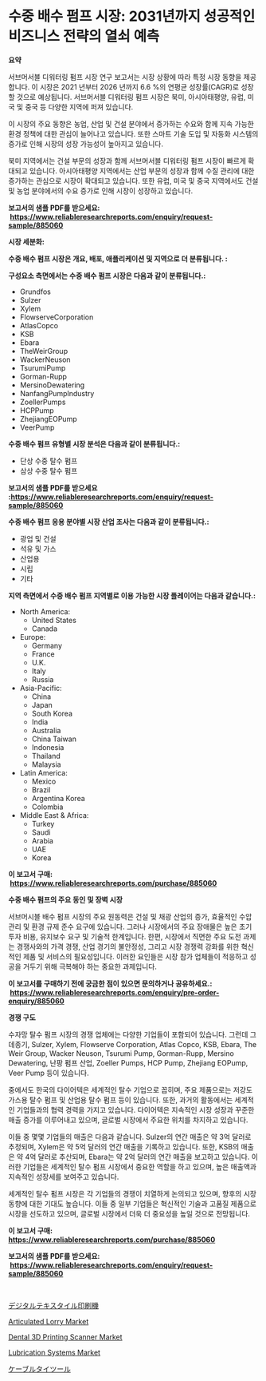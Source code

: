 <p><h1>수중 배수 펌프 시장: 2031년까지 성공적인 비즈니스 전략의 열쇠 예측</h1></p><p><strong>요약</strong></p>
<p><p>서브머서블 디워터링 펌프 시장 연구 보고서는 시장 상황에 따라 특정 시장 동향을 제공합니다. 이 시장은 2021 년부터 2026 년까지 6.6 %의 연평균 성장률(CAGR)로 성장할 것으로 예상됩니다. 서브머서블 디워터링 펌프 시장은 북미, 아시아태평양, 유럽, 미국 및 중국 등 다양한 지역에 퍼져 있습니다.</p><p>이 시장의 주요 동향은 농업, 산업 및 건설 분야에서 증가하는 수요와 함께 지속 가능한 환경 정책에 대한 관심이 늘어나고 있습니다. 또한 스마트 기술 도입 및 자동화 시스템의 증가로 인해 시장의 성장 가능성이 높아지고 있습니다.</p><p>북미 지역에서는 건설 부문의 성장과 함께 서브머서블 디워터링 펌프 시장이 빠르게 확대되고 있습니다. 아시아태평양 지역에서는 산업 부문의 성장과 함께 수질 관리에 대한 증가하는 관심으로 시장이 확대되고 있습니다. 또한 유럽, 미국 및 중국 지역에서도 건설 및 농업 분야에서의 수요 증가로 인해 시장이 성장하고 있습니다.</p></p>
<p><strong>보고서의 샘플 PDF를 받으세요: &nbsp;<a href="https://www.reliableresearchreports.com/enquiry/request-sample/885060">https://www.reliableresearchreports.com/enquiry/request-sample/885060</a></strong></p>
<p><strong>시장 세분화:</strong></p>
<p><strong> 수중 배수 펌프 시장은 개요, 배포, 애플리케이션 및 지역으로 더 분류됩니다. :</strong></p>
<p><strong>구성요소 측면에서는 수중 배수 펌프 시장은 다음과 같이 분류됩니다.:</strong></p>
<p><ul><li>Grundfos</li><li>Sulzer</li><li>Xylem</li><li>FlowserveCorporation</li><li>AtlasCopco</li><li>KSB</li><li>Ebara</li><li>TheWeirGroup</li><li>WackerNeuson</li><li>TsurumiPump</li><li>Gorman-Rupp</li><li>MersinoDewatering</li><li>NanfangPumpIndustry</li><li>ZoellerPumps</li><li>HCPPump</li><li>ZhejiangEOPump</li><li>VeerPump</li></ul></p>
<p><strong> 수중 배수 펌프 유형별 시장 분석은 다음과 같이 분류됩니다.:</strong></p>
<p><ul><li>단상 수중 탈수 펌프</li><li>삼상 수중 탈수 펌프</li></ul></p>
<p><strong>보고서의 샘플 PDF를 받으세요 :<a href="https://www.reliableresearchreports.com/enquiry/request-sample/885060">https://www.reliableresearchreports.com/enquiry/request-sample/885060</a></strong></p>
<p><strong> 수중 배수 펌프 응용 분야별 시장 산업 조사는 다음과 같이 분류됩니다.:</strong></p>
<p><ul><li>광업 및 건설</li><li>석유 및 가스</li><li>산업용</li><li>시립</li><li>기타</li></ul></p>
<p><strong>지역 측면에서 수중 배수 펌프 지역별로 이용 가능한 시장 플레이어는 다음과 같습니다.:</strong></p>
<p><ul>
    <li>
        North America:
        <ul>
            <li>United States</li>
            <li>Canada</li>
        </ul>
    </li>
    <li>
        Europe:
        <ul>
            <li>Germany</li>
            <li>France</li>
            <li>U.K.</li>
            <li>Italy</li>
            <li>Russia</li>
        </ul>
    </li>
    <li>
        Asia-Pacific:
        <ul>
            <li>China</li>
            <li>Japan</li>
            <li>South Korea</li>
            <li>India</li>
            <li>Australia</li>
            <li>China Taiwan</li>
            <li>Indonesia</li>
            <li>Thailand</li>
            <li>Malaysia</li>
        </ul>
    </li>
    <li>
        Latin America:
        <ul>
            <li>Mexico</li>
            <li>Brazil</li>
            <li>Argentina Korea</li>
            <li>Colombia</li>
        </ul>
    </li>
    <li>
        Middle East & Africa:
        <ul>
            <li>Turkey</li>
            <li>Saudi</li>
            <li>Arabia</li>
            <li>UAE</li>
            <li>Korea</li>
        </ul>
    </li>
    </ul></p>
<p><strong>이 보고서 구매: &nbsp;<a href="https://www.reliableresearchreports.com/purchase/885060">https://www.reliableresearchreports.com/purchase/885060</a></strong></p>
<p><strong>수중 배수 펌프의 주요 동인 및 장벽 시장</strong></p>
<p><p>서브머시블 배수 펌프 시장의 주요 원동력은 건설 및 채광 산업의 증가, 효율적인 수압 관리 및 환경 규제 준수 요구에 있습니다. 그러나 시장에서의 주요 장애물은 높은 초기 투자 비용, 유지보수 요구 및 기술적 한계입니다. 한편, 시장에서 직면한 주요 도전 과제는 경쟁사와의 가격 경쟁, 산업 경기의 불안정성, 그리고 시장 경쟁력 강화를 위한 혁신적인 제품 및 서비스의 필요성입니다. 이러한 요인들은 시장 참가 업체들이 적응하고 성공을 거두기 위해 극복해야 하는 중요한 과제입니다.</p></p>
<p><strong>이 보고서를 구매하기 전에 궁금한 점이 있으면 문의하거나 공유하세요.: &nbsp;<a href="https://www.reliableresearchreports.com/enquiry/pre-order-enquiry/885060">https://www.reliableresearchreports.com/enquiry/pre-order-enquiry/885060</a></strong></p>
<p><strong>경쟁 구도</strong></p>
<p><p>수자망 탈수 펌프 시장의 경쟁 업체에는 다양한 기업들이 포함되어 있습니다. 그런데 그 데종기, Sulzer, Xylem, Flowserve Corporation, Atlas Copco, KSB, Ebara, The Weir Group, Wacker Neuson, Tsurumi Pump, Gorman-Rupp, Mersino Dewatering, 난팡 펌프 산업, Zoeller Pumps, HCP Pump, Zhejiang EOPump, Veer Pump 등이 있습니다.</p><p>중에서도 한국의 다이어텍은 세계적인 탈수 기업으로 꼽히며, 주요 제품으로는 저강도 가스용 탈수 펌프 및 산업용 탈수 펌프 등이 있습니다. 또한, 과거의 활동에서는 세계적인 기업들과의 협력 경력을 가지고 있습니다. 다이어텍은 지속적인 시장 성장과 꾸준한 매출 증가를 이루어내고 있으며, 글로벌 시장에서 주요한 위치를 차지하고 있습니다. </p><p>이들 중 몇몇 기업들의 매출은 다음과 같습니다. Sulzer의 연간 매출은 약 3억 달러로 추정되며, Xylem은 약 5억 달러의 연간 매출을 기록하고 있습니다. 또한, KSB의 매출은 약 4억 달러로 추산되며, Ebara는 약 2억 달러의 연간 매출을 보고하고 있습니다. 이러한 기업들은 세계적인 탈수 펌프 시장에서 중요한 역할을 하고 있으며, 높은 매출액과 지속적인 성장세를 보여주고 있습니다. </p><p>세계적인 탈수 펌프 시장은 각 기업들의 경쟁이 치열하게 논의되고 있으며, 향후의 시장 동향에 대한 기대도 높습니다. 이들 중 일부 기업들은 혁신적인 기술과 고품질 제품으로 시장을 선도하고 있으며, 글로벌 시장에서 더욱 더 중요성을 높일 것으로 전망됩니다.</p></p>
<p><strong>이 보고서 구매: &nbsp; <a href="https://www.reliableresearchreports.com/purchase/885060">https://www.reliableresearchreports.com/purchase/885060</a></strong></p>
<p><strong>보고서의 샘플 PDF를 받으세요: &nbsp;<a href="https://www.reliableresearchreports.com/enquiry/request-sample/885060">https://www.reliableresearchreports.com/enquiry/request-sample/885060</a></strong><strong></strong></p>
<p>&nbsp;</p>
<p><p><a href="https://github.com/bucuel854722/Market-Research-Report-List-1/blob/main/11186644375.md">デジタルテキスタイル印刷機</a></p><p><a href="https://confirmed-shield-e13.notion.site/Articulated-Lorry-Market-Provides-Detailed-Segmentation-of-this-Market-based-on-Type-Application-a-7dd8df721f4746cdbe138641e3f8f8ce">Articulated Lorry Market</a></p><p><a href="https://issuu.com/reportprime-2/docs/dental-3d-printing-scanner-market-size-2030.pptx">Dental 3D Printing Scanner Market</a></p><p><a href="https://view.publitas.com/reportprime-1/lubrication-systems-market-size-market-share-and-global-market-analysis-report-2024-2031/">Lubrication Systems Market</a></p><p><a href="https://medium.com/@alenaieme/%E3%82%B1%E3%83%BC%E3%83%96%E3%83%AB%E3%82%BF%E3%82%A4%E3%83%84%E3%83%BC%E3%83%AB%E5%B8%82%E5%A0%B4-%E5%B8%82%E5%A0%B4%E3%81%AEcagr-%E5%B8%82%E5%A0%B4%E5%8B%95%E5%90%91-%E6%88%90%E9%95%B7%E6%88%A6%E7%95%A5%E3%81%AB%E9%96%A2%E3%81%99%E3%82%8B%E6%B4%9E%E5%AF%9F-80bf463721bb">ケーブルタイツール</a></p></p>